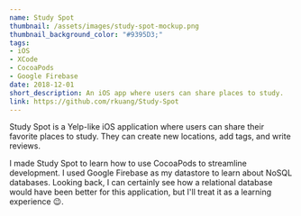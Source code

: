 ```yaml
---
name: Study Spot
thumbnail: /assets/images/study-spot-mockup.png
thumbnail_background_color: "#9395D3;"
tags:
- iOS
- XCode
- CocoaPods
- Google Firebase
date: 2018-12-01
short_description: An iOS app where users can share places to study.
link: https://github.com/rkuang/Study-Spot
---
```

Study Spot is a Yelp-like iOS application where users can share their favorite 
places to study. They can create new locations, add tags, and write reviews.

I made Study Spot to learn how to use CocoaPods to streamline development. I 
used Google Firebase as my datastore to learn about NoSQL databases. Looking 
back, I can certainly see how a relational database would have been better for
this application, but I'll treat it as a learning experience 😉.
